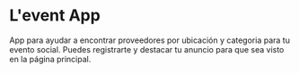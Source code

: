 # L'event App

App para ayudar a encontrar proveedores por ubicación y categoria para tu evento social.
Puedes registrarte y destacar tu anuncio para que sea visto en la página principal.

